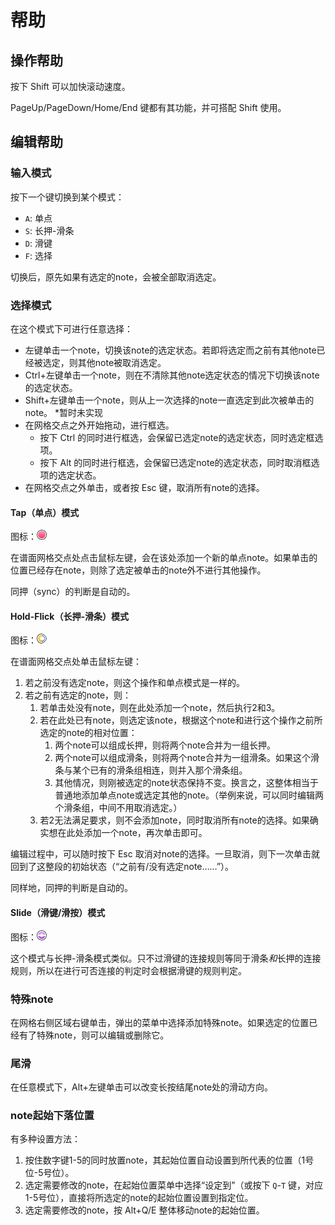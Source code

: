﻿
# 帮助

## 操作帮助

按下 Shift 可以加快滚动速度。

PageUp/PageDown/Home/End 键都有其功能，并可搭配 Shift 使用。

## 编辑帮助

### 输入模式

按下一个键切换到某个模式：

- `A`: 单点
- `S`: 长押-滑条
- `D`: 滑键
- `F`: 选择

切换后，原先如果有选定的note，会被全部取消选定。

### 选择模式

在这个模式下可进行任意选择：

- 左键单击一个note，切换该note的选定状态。若即将选定而之前有其他note已经被选定，则其他note被取消选定。
- Ctrl+左键单击一个note，则在不清除其他note选定状态的情况下切换该note的选定状态。
- Shift+左键单击一个note，则从上一次选择的note一直选定到此次被单击的note。 \*暂时未实现
- 在网格交点之外开始拖动，进行框选。
    - 按下 Ctrl 的同时进行框选，会保留已选定note的选定状态，同时选定框选项。
    - 按下 Alt 的同时进行框选，会保留已选定note的选定状态，同时取消框选项的选定状态。
- 在网格交点之外单击，或者按 Esc 键，取消所有note的选择。

#### Tap（单点）模式

图标：![单点](Images/IconNoteTap.png)

在谱面网格交点处点击鼠标左键，会在该处添加一个新的单点note。如果单击的位置已经存在note，则除了选定被单击的note外不进行其他操作。

同押（sync）的判断是自动的。

#### Hold-Flick（长押-滑条）模式

图标：![长押-滑条](Images/IconNoteHoldFLick.png)

在谱面网格交点处单击鼠标左键：

1. 若之前没有选定note，则这个操作和单点模式是一样的。
2. 若之前有选定的note，则：
    1. 若单击处没有note，则在此处添加一个note，然后执行2和3。
    2. 若在此处已有note，则选定该note，根据这个note和进行这个操作之前所选定的note的相对位置：
        1. 两个note可以组成长押，则将两个note合并为一组长押。
        2. 两个note可以组成滑条，则将两个note合并为一组滑条。如果这个滑条与某个已有的滑条组相连，则并入那个滑条组。
        3. 其他情况，则刚被选定的note状态保持不变。换言之，这整体相当于普通地添加单点note或选定其他的note。（举例来说，可以同时编辑两个滑条组，中间不用取消选定。）
    3. 若2无法满足要求，则不会添加note，同时取消所有note的选择。如果确实想在此处添加一个note，再次单击即可。

编辑过程中，可以随时按下 Esc 取消对note的选择。一旦取消，则下一次单击就回到了这整段的初始状态（“之前有/没有选定note……”）。

同样地，同押的判断是自动的。

#### Slide（滑键/滑按）模式

图标：![滑键](Images/IconNoteSlide.png)

这个模式与长押-滑条模式类似。只不过滑键的连接规则等同于滑条*和*长押的连接规则，所以在进行可否连接的判定时会根据滑键的规则判定。

### 特殊note

在网格右侧区域右键单击，弹出的菜单中选择添加特殊note。如果选定的位置已经有了特殊note，则可以编辑或删除它。

### 尾滑

在任意模式下，Alt+左键单击可以改变长按结尾note处的滑动方向。

### note起始下落位置

有多种设置方法：

1. 按住数字键1-5的同时放置note，其起始位置自动设置到所代表的位置（1号位-5号位）。
2. 选定需要修改的note，在起始位置菜单中选择“设定到”（或按下 `Q`-`T` 键，对应1-5号位），直接将所选定的note的起始位置设置到指定位。
3. 选定需要修改的note，按 Alt+Q/E 整体移动note的起始位置。
